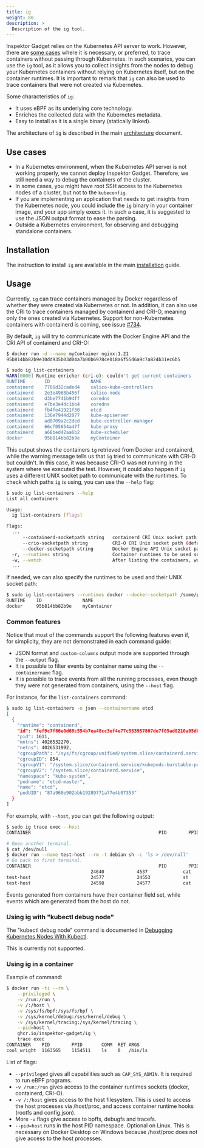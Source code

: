```yaml
---
title: ig
weight: 80
description: >
  Description of the ig tool.
---
```


Inspektor Gadget relies on the Kubernetes API server to work. However, there are
[some cases](#use-cases) where it is necessary, or preferred, to trace
containers without passing through Kubernetes. In such scenarios, you can use
the `ig` tool, as it allows you to collect insights from the nodes to
debug your Kubernetes containers without relying on Kubernetes itself, but on
the container runtimes. It is important to remark that `ig` can also
be used to trace containers that were not created via Kubernetes.

Some characteristics of `ig`:
- It uses eBPF as its underlying core technology.
- Enriches the collected data with the Kubernetes metadata.
- Easy to install as it is a single binary (statically linked).

The architecture of `ig` is described in the main
[architecture](architecture.md#ig) document.

## Use cases

- In a Kubernetes environment, when the Kubernetes API server is not working
  properly, we cannot deploy Inspektor Gadget. Therefore, we still need a way to
  debug the containers of the cluster.
- In some cases, you might have root SSH access to the Kubernetes nodes of a
  cluster, but not to the `kubeconfig`.
- If you are implementing an application that needs to get insights from the
  Kubernetes node, you could include the `ig` binary in your container
  image, and your app simply execs it. In such a case, it is suggested to use
  the JSON output format to ease the parsing.
- Outside a Kubernetes environment, for observing and debugging standalone
  containers.

## Installation

The instruction to install `ig` are available in the main
[installation](install.md#installing-ig) guide.

## Usage

Currently, `ig` can trace containers managed by Docker regardless
of whether they were created via Kubernetes or not. In addition, it can also
use the CRI to trace containers managed by containerd and CRI-O, meaning only
the ones created via Kubernetes. Support for non-Kubernetes containers with
containerd is coming, see issue
[#734](https://github.com/inspektor-gadget/inspektor-gadget/issues/734).

By default, `ig` will try to communicate with the Docker Engine
API and the CRI API of containerd and CRI-O:

```bash
$ docker run -d --name myContainer nginx:1.21
95b814bb82b9e30dd935b03d04a7b00b6978ce018a6f55d6a9c7a824b31ec6b5

$ sudo ig list-containers
WARN[0000] Runtime enricher (cri-o): couldn't get current containers
RUNTIME       ID               NAME
containerd    7766d32caded4    calico-kube-controllers
containerd    2e3e4968b456f    calico-node
containerd    d3be7741b94ff    coredns
containerd    e7be3e4dc1bb4    coredns
containerd    fb4fe41921f30    etcd
containerd    136e7944d2077    kube-apiserver
containerd    ad8709a2c2ded    kube-controller-manager
containerd    66cf05654a47f    kube-proxy
containerd    a68bed42aa6b2    kube-scheduler
docker        95b814bb82b9e    myContainer
```

This output shows the containers `ig` retrieved from Docker and
containerd, while the warning message tells us that `ig` tried to
communicate with CRI-O but couldn't. In this case, it was because CRI-O was not
running in the system where we executed the test. However, it could also happen
if `ig` uses a different UNIX socket path to communicate with the
runtimes. To check which paths `ig` is using, you can use the `--help`
flag:

```bash
$ sudo ig list-containers --help
List all containers

Usage:
  ig list-containers [flags]

Flags:
  ...
      --containerd-socketpath string   containerd CRI Unix socket path (default "/run/containerd/containerd.sock")
      --crio-socketpath string         CRI-O CRI Unix socket path (default "/run/crio/crio.sock")
      --docker-socketpath string       Docker Engine API Unix socket path (default "/run/docker.sock")
  -r, --runtimes string                Container runtimes to be used separated by comma. Supported values are: docker, containerd, cri-o (default "docker,containerd,cri-o")
  -w, --watch                          After listing the containers, watch for new containers
  ...
```

If needed, we can also specify the runtimes to be used and their UNIX socket
path:

```bash
$ sudo ig list-containers --runtimes docker --docker-socketpath /some/path/docker.sock
RUNTIME    ID               NAME
docker     95b814bb82b9e    myContainer
```

### Common features

Notice that most of the commands support the following features even if, for
simplicity, they are not demonstrated in each command guide:

- JSON format and `custom-columns` output mode are supported through the
  `--output` flag.
- It is possible to filter events by container name using the `--containername`
  flag.
- It is possible to trace events from all the running processes, even though
  they were not generated from containers, using the `--host` flag.

For instance, for the `list-containers` command:

```bash
$ sudo ig list-containers -o json --containername etcd
[
  {
    "runtime": "containerd",
    "id": "fef9c7f66e0d68c554b7ea48cc3ef4e77c553957807de7f05ad0210a05d8c215",
    "pid": 1611,
    "mntns": 4026532270,
    "netns": 4026531992,
    "cgroupPath": "/sys/fs/cgroup/unified/system.slice/containerd.service",
    "cgroupID": 854,
    "cgroupV1": "/system.slice/containerd.service/kubepods-burstable-pod87a960e902bbb19289771a77e4b07353.slice:cri-containerd:fef9c7f66e0d68c554b7ea48cc3ef4e77c553957807de7f05ad0210a05d8c215",
    "cgroupV2": "/system.slice/containerd.service",
    "namespace": "kube-system",
    "podname": "etcd-master",
    "name": "etcd",
    "podUID": "87a960e902bbb19289771a77e4b07353"
  }
]
```

For example, with `--host`, you can get the following output:

```bash
$ sudo ig trace exec --host
CONTAINER                                               PID        PPID       COMM             RET ARGS

# Open another terminal.
$ cat /dev/null
$ docker run --name test-host --rm -t debian sh -c 'ls > /dev/null'
# Go back to first terminal.
CONTAINER                                               PID        PPID       COMM             RET ARGS
                               24640            4537             cat              0   /usr/bin/cat /dev/null
test-host                      24577            24553            sh               0   /bin/sh -c cat /dev/null
test-host                      24598            24577            cat              0   /bin/cat /dev/null
```

Events generated from containers have their container field set, while events which are generated from the host do not.

### Using ig with "kubectl debug node"

The "kubectl debug node" command is documented in
[Debugging Kubernetes Nodes With Kubectl](https://kubernetes.io/docs/tasks/debug/debug-cluster/kubectl-node-debug/).

This is currently not supported.

### Using ig in a container

Example of command:

```bash
$ docker run -ti --rm \
    --privileged \
    -v /run:/run \
    -v /:/host \
    -v /sys/fs/bpf:/sys/fs/bpf \
    -v /sys/kernel/debug:/sys/kernel/debug \
    -v /sys/kernel/tracing:/sys/kernel/tracing \
    --pid=host \
    ghcr.io/inspektor-gadget/ig \
    trace exec
CONTAINER    PID        PPID       COMM  RET ARGS
cool_wright  1163565    1154511    ls    0   /bin/ls
```

List of flags:
- `--privileged` gives all capabilities such as `CAP_SYS_ADMIN`. It is required to run eBPF programs.
- `-v /run:/run` gives access to the container runtimes sockets (docker, containerd, CRI-O).
- `-v /:/host` gives access to the host filesystem. This is used to access the host processes via /host/proc, and access
  container runtime hooks (rootfs and config.json).
- More `-v` flags give access to bpffs, debugfs and tracefs.
- `--pid=host` runs in the host PID namespace. Optional on Linux. This is necessary on Docker Desktop on Windows because
  /host/proc does not give access to the host processes.
